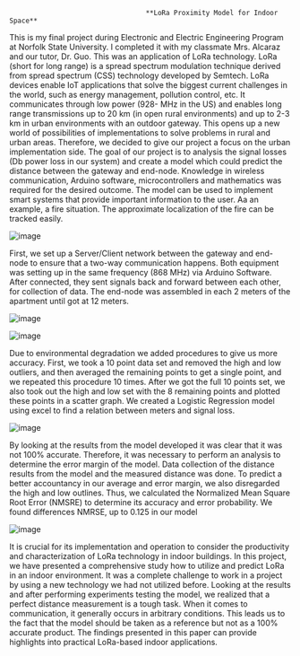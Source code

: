                                       **LoRa Proximity Model for Indoor Space**

  This is my final project during Electronic and Electric Engineering Program at Norfolk State University. I completed it with my classmate Mrs. Alcaraz and our tutor, Dr. Guo. This was an application of LoRa technology. LoRa (short for long range) is a spread spectrum modulation technique derived from spread spectrum (CSS) technology developed by Semtech. LoRa devices enable IoT applications that solve the biggest current challenges in the world, such as energy management, pollution control, etc. It communicates through low power (928- MHz in the US) and enables long range transmissions up to 20 km (in open rural environments) and up to 2-3 km in urban environments with an outdoor gateway. This opens up a new world of possibilities of implementations to solve problems in rural and urban areas. Therefore, we decided to give our project a focus on the urban implementation side. 
  The goal of our project is to analysis the signal losses (Db power loss in our system) and create a model which could predict the distance between the gateway and end-node. Knowledge in wireless communication, Arduino software, microcontrollers and mathematics was required for the desired outcome. The model can be used to implement smart systems that provide important information to the user. Aa an example, a fire situation. The approximate localization of the fire can be tracked easily.
  
![image](https://user-images.githubusercontent.com/75848451/152470563-a9249107-9ed8-4a67-be20-d2fda14682b8.png)
  
  First, we set up a Server/Client network between the gateway and end-node to ensure that a two-way communication happens. Both equipment was setting up in the same frequency (868 MHz) via Arduino Software. After connected, they sent signals back and forward between each other, for collection of data. The end-node was assembled in each 2 meters of the apartment until got at 12 meters. 
  
![image](https://user-images.githubusercontent.com/75848451/152471446-9d7e0162-a00a-42af-a59a-9d70112a557c.png)

![image](https://user-images.githubusercontent.com/75848451/152471608-20d1e98a-e0d7-4a19-ac75-395d7cb1adf9.png)

  Due to environmental degradation we added procedures to give us more accuracy. First, we took a 10 point data set and removed the high and low outliers, and then averaged the remaining points to get a single point, and we repeated this procedure 10 times. After we got the full 10 points set, we also took out the high and low set with the 8 remaining points and plotted these points in a scatter graph. We created a Logistic Regression model using excel to find a relation between meters and signal loss. 
  
![image](https://user-images.githubusercontent.com/75848451/152471989-5b7da8f0-dbfb-4940-b408-7c9d9bd9815b.png)

  By looking at the results from the model developed it was clear that it was not 100% accurate. Therefore, it was necessary to perform an analysis to determine the error margin of the model. Data collection of the distance results from the model and the measured distance was done. To predict a better accountancy in our average and error margin, we also disregarded the high and low outlines. Thus, we calculated the Normalized Mean Square Root Error (NMSRE) to determine its accuracy and error probability. We found differences NMRSE, up to 0.125 in our model
  
![image](https://user-images.githubusercontent.com/75848451/152472106-4ae01d49-8cbd-4c6c-9987-4ba4ed65b477.png)

  It is crucial for its implementation and operation to consider the productivity and characterization of LoRa technology in indoor buildings. In this project, we have presented a comprehensive study how to utilize and predict LoRa in an indoor environment. It was a complete challenge to work in a project by using a new technology we had not utilized before. Looking at the results and after performing experiments testing the model, we realized that a perfect distance measurement is a tough task. When it comes to communication, it generally occurs in arbitrary conditions. This leads us to the fact that the model should be taken as a reference but not as a 100% accurate product. The findings presented in this paper can provide highlights into practical LoRa-based indoor applications.
